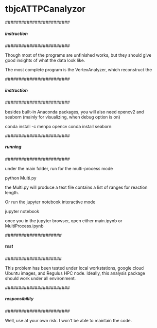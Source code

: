 # tbjcATTPCanalyzor

########################
##### instruction ######
########################

Though most of the programs are unfinished works, but they should give good insights of what the data look like.

The most complete program is the VertexAnalyzer, which reconstruct the

########################
##### instruction ######
########################

besides built-in Anaconda packages, you will also need opencv2 and seaborn (mainly for visualizing, when debug option is on)

conda install -c menpo opencv
conda install seaborn

########################
##### running ##########
########################

under the main folder, run for the multi-process mode

python Multi.py

the Multi.py will produce a text file contains a list of ranges for reaction length.

Or run the jupyter notebook interactive mode

jupyter notebook

once you in the jupyter browser, open either main.ipynb or MultiProcess.ipynb

#####################
##### test ##########
#####################

This problem has been tested under local workstations, google cloud Ubuntu images, and Regulus HPC node. Ideally, this analysis package should work under all environment.

########################
##### responsibility ###
########################

Well, use at your own risk. I won't be able to maintain the code.

